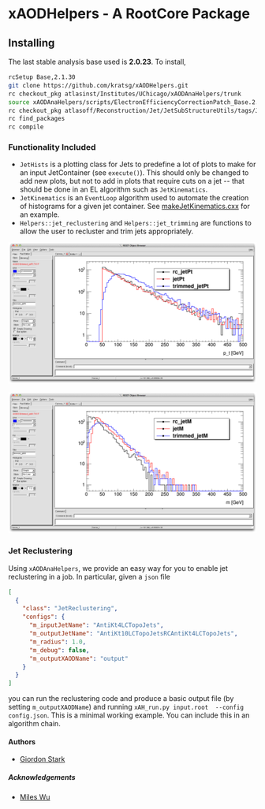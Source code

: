 # xAODHelpers - A RootCore Package

## Installing
The last stable analysis base used is **2.0.23**. To install,
```bash
rcSetup Base,2.1.30
git clone https://github.com/kratsg/xAODHelpers.git
rc checkout_pkg atlasinst/Institutes/UChicago/xAODAnaHelpers/trunk
source xAODAnaHelpers/scripts/ElectronEfficiencyCorrectionPatch_Base.2.1.30.sh
rc checkout_pkg atlasoff/Reconstruction/Jet/JetSubStructureUtils/tags/JetSubStructureUtils-00-02-08
rc find_packages
rc compile
```

### Functionality Included
 - `JetHists` is a plotting class for Jets to predefine a lot of plots to make for an input JetContainer (see `execute()`). This should only be changed to add new plots, but not to add in plots that require cuts on a jet -- that should be done in an EL algorithm such as `JetKinematics`.
 - `JetKinematics` is an `EventLoop` algorithm used to automate the creation of histograms for a given jet container. See [makeJetKinematics.cxx](util/makeJetKinematics.cxx) for an example.
 - `Helpers::jet_reclustering` and `Helpers::jet_trimming` are functions to allow the user to recluster and trim jets appropriately.

![Jet Transverse Momentum for AntiKt10 reclustered jets, AntiKt10LCTopo jets, and AntiKt10 trimmed jets](/data/jet_pts.png?raw=true "Jet Pts")

![Jet Masses for AntiKt10 reclustered jets, AntiKt10LCTopo jets, and AntiKt10 trimmed jets](/data/jet_masses.png?raw=true "Jet Masses")

### Jet Reclustering

Using `xAODAnaHelpers`, we provide an easy way for you to enable jet reclustering in a job. In particular, given a `json` file

```json
[
  {
    "class": "JetReclustering",
    "configs": {
      "m_inputJetName": "AntiKt4LCTopoJets",
      "m_outputJetName": "AntiKt10LCTopoJetsRCAntiKt4LCTopoJets",
      "m_radius": 1.0,
      "m_debug": false,
      "m_outputXAODName": "output"
    }
  }
]
```

you can run the reclustering code and produce a basic output file (by setting `m_outputXAODName`) and running `xAH_run.py input.root  --config config.json`. This is a minimal working example. You can include this in an algorithm chain.

#### Authors
- [Giordon Stark](https://github.com/kratsg)

##### Acknowledgements
- [Miles Wu](https://github.com/mileswu)
